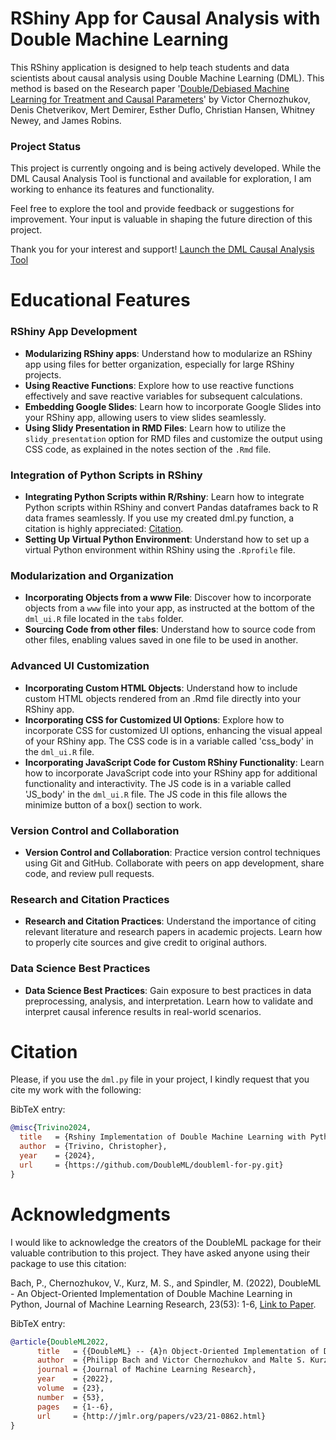 # RShiny App for Causal Analysis with Double Machine Learning

This RShiny application is designed to help teach students and data scientists about causal analysis using Double Machine Learning (DML). This method is based on the Research paper '[Double/Debiased Machine Learning for Treatment and Causal Parameters](https://arxiv.org/abs/1608.00060)' by Victor Chernozhukov, Denis Chetverikov, Mert Demirer, Esther Duflo, Christian Hansen, Whitney Newey, and James Robins. 

### Project Status
This project is currently ongoing and is being actively developed. While the DML Causal Analysis Tool is functional and available for exploration, I am  working to enhance its features and functionality.

Feel free to explore the tool and provide feedback or suggestions for improvement. Your input is valuable in shaping the future direction of this project.

Thank you for your interest and support!
[Launch the DML Causal Analysis Tool](https://big-cat.shinyapps.io/DML_Causal_Analyisis_Tool/)

# Educational Features

### RShiny App Development

-   **Modularizing RShiny apps**: Understand how to modularize an RShiny app using files for better organization, especially for large RShiny projects.
-   **Using Reactive Functions**: Explore how to use reactive functions effectively and save reactive variables for subsequent calculations.
-   **Embedding Google Slides**: Learn how to incorporate Google Slides into your RShiny app, allowing users to view slides seamlessly.
-   **Using Slidy Presentation in RMD Files**: Learn how to utilize the `slidy_presentation` option for RMD files and customize the output using CSS code, as explained in the notes section of the `.Rmd` file.

### Integration of Python Scripts in RShiny

-   **Integrating Python Scripts within R/Rshiny**: Learn how to integrate Python scripts within RShiny and convert Pandas dataframes back to R data frames seamlessly. If you use my created dml.py function, a citation is highly appreciated: [Citation](#citation).
-   **Setting Up Virtual Python Environment**: Understand how to set up a virtual Python environment within RShiny using the `.Rprofile` file.

### Modularization and Organization

-   **Incorporating Objects from a www File**: Discover how to incorporate objects from a `www` file into your app, as instructed at the bottom of the `dml_ui.R` file located in the `tabs` folder.
-   **Sourcing Code from other files**: Understand how to source code from other files, enabling values saved in one file to be used in another.

### Advanced UI Customization

-   **Incorporating Custom HTML Objects**: Understand how to include custom HTML objects rendered from an .Rmd file directly into your RShiny app.
-   **Incorporating CSS for Customized UI Options**: Explore how to incorporate CSS for customized UI options, enhancing the visual appeal of your RShiny app. The CSS code is in a variable called 'css_body' in the `dml_ui.R` file.
-   **Incorporating JavaScript Code for Custom RShiny Functionality**: Learn how to incorporate JavaScript code into your RShiny app for additional functionality and interactivity. The JS code is in a variable called 'JS_body' in the `dml_ui.R` file. The JS code in this file allows the minimize button of a box() section to work.

### Version Control and Collaboration

-   **Version Control and Collaboration**: Practice version control techniques using Git and GitHub. Collaborate with peers on app development, share code, and review pull requests.

### Research and Citation Practices

-   **Research and Citation Practices**: Understand the importance of citing relevant literature and research papers in academic projects. Learn how to properly cite sources and give credit to original authors.

### Data Science Best Practices

-   **Data Science Best Practices**: Gain exposure to best practices in data preprocessing, analysis, and interpretation. Learn how to validate and interpret causal inference results in real-world scenarios.


<a name="citation"></a>
# Citation 
Please, if you use the `dml.py` file in your project, I kindly request that you cite my work with the following:

BibTeX entry:

```bibtex
@misc{Trivino2024,
  title   = {Rshiny Implementation of Double Machine Learning with Python},
  author  = {Trivino, Christopher},
  year    = {2024},
  url     = {https://github.com/DoubleML/doubleml-for-py.git}
}
```


# Acknowledgments
I would like to acknowledge the creators of the DoubleML package for their valuable contribution to this project. They have asked anyone using their package to use this citation:

Bach, P., Chernozhukov, V., Kurz, M. S., and Spindler, M. (2022), DoubleML - An Object-Oriented Implementation of Double Machine Learning in Python, Journal of Machine Learning Research, 23(53): 1-6, [Link to Paper](https://www.jmlr.org/papers/v23/21-0862.html).

BibTeX entry:

```bibtex
@article{DoubleML2022,
      title   = {{DoubleML} -- {A}n Object-Oriented Implementation of Double Machine Learning in {P}ython}, 
      author  = {Philipp Bach and Victor Chernozhukov and Malte S. Kurz and Martin Spindler},
      journal = {Journal of Machine Learning Research},
      year    = {2022},
      volume  = {23},
      number  = {53},
      pages   = {1--6},
      url     = {http://jmlr.org/papers/v23/21-0862.html}
}

